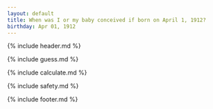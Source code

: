 ```yaml
---
layout: default
title: When was I or my baby conceived if born on April 1, 1912?
birthday: Apr 01, 1912
---
```


{% include header.md %}

{% include guess.md %}

{% include calculate.md %}

{% include safety.md %}

{% include footer.md %}



